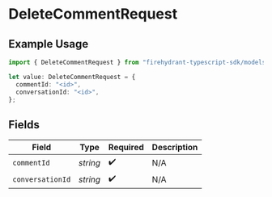 # DeleteCommentRequest

## Example Usage

```typescript
import { DeleteCommentRequest } from "firehydrant-typescript-sdk/models/operations";

let value: DeleteCommentRequest = {
  commentId: "<id>",
  conversationId: "<id>",
};
```

## Fields

| Field              | Type               | Required           | Description        |
| ------------------ | ------------------ | ------------------ | ------------------ |
| `commentId`        | *string*           | :heavy_check_mark: | N/A                |
| `conversationId`   | *string*           | :heavy_check_mark: | N/A                |